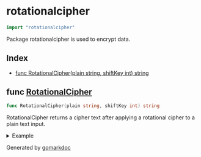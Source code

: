 <!-- Code generated by gomarkdoc. DO NOT EDIT -->

# rotationalcipher

```go
import "rotationalcipher"
```

Package rotationalcipher is used to encrypt data\.

## Index

- [func RotationalCipher(plain string, shiftKey int) string](<#func-rotationalcipher>)


## func [RotationalCipher](<https://github.com/vpayno/exercism-workspace/blob/main/go/rotational-cipher/rotational_cipher.go#L10>)

```go
func RotationalCipher(plain string, shiftKey int) string
```

RotationalCipher returns a cipher text after applying a rotational cipher to a plain text input\.

<details><summary>Example</summary>
<p>

```go
{
	plain := "ABCDEFGHIJKLMNOPQRSTUVWXYZ"
	shift := 3
	cipher := RotationalCipher(plain, shift)
	fmt.Printf(" shift: %d\n plain: %q\ncipher: %q\n", shift, plain, cipher)

}
```

#### Output

```
shift: 3
 plain: "ABCDEFGHIJKLMNOPQRSTUVWXYZ"
cipher: "DEFGHIJKLMNOPQRSTUVWXYZABC"
```

</p>
</details>



Generated by [gomarkdoc](<https://github.com/princjef/gomarkdoc>)
